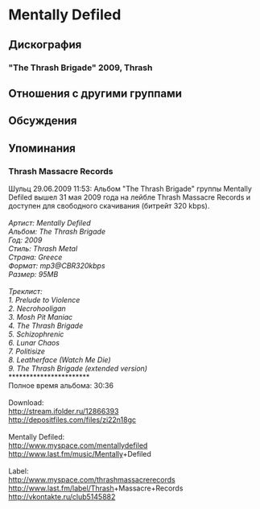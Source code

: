 # Mentally Defiled



## Дискография

### "The Thrash Brigade" 2009, Thrash




## Отношения с другими группами


## Обсуждения


## Упоминания

### Thrash Massacre Records

Шульц 29.06.2009 11:53:
Альбом "The Thrash Brigade" группы Mentally Defiled вышел 31 мая 2009 года на лейбле Thrash Massacre Records и доступен для свободного скачивания (битрейт 320 kbps).<BR><BR>*Артист: Mentally Defiled <BR>*Альбом: The Thrash Brigade <BR>*Год: 2009<BR>*Стиль: Thrash Metal<BR>*Страна: Greece <BR>*Формат: mp3@CBR320kbps<BR>*Размер: 95MB<BR><BR>Треклист: <BR>1. Prelude to Violence <BR>2. Necrohooligan <BR>3. Mosh Pit Maniac <BR>4. The Thrash Brigade <BR>5. Schizophrenic <BR>6. Lunar Chaos <BR>7. Politisize <BR>8. Leatherface (Watch Me Die) <BR>9. The Thrash Brigade (extended version)<BR>******************************<BR>Полное время альбома: 30:36<BR><BR>Download:<BR><A HREF="http://stream.ifolder.ru/12866393" TARGET="_blank">http://stream.ifolder.ru/12866393</A><BR><A HREF="http://depositfiles.com/files/zi22n18gc" TARGET="_blank">http://depositfiles.com/files/zi22n18gc</A><BR><BR>Mentally Defiled:<BR><A HREF="http://www.myspace.com/mentallydefiled" TARGET="_blank">http://www.myspace.com/mentallydefiled</A><BR><A HREF="http://www.last.fm/music/Mentally" TARGET="_blank">http://www.last.fm/music/Mentally</A>+Defiled<BR><BR>Label:<BR><A HREF="http://www.myspace.com/thrashmassacrerecords" TARGET="_blank">http://www.myspace.com/thrashmassacrerecords</A><BR><A HREF="http://www.last.fm/label/Thrash" TARGET="_blank">http://www.last.fm/label/Thrash</A>+Massacre+Records<BR><A HREF="http://vkontakte.ru/club5145882" TARGET="_blank">http://vkontakte.ru/club5145882</A>

